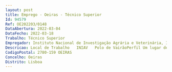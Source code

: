```yaml
--- 
layout: post
title: Emprego - Oeiras - Técnico Superior
Id: 94579
Ref: OE202203/0148
DataAbertura: 2022-03-04
DataFecho: 2022-03-18
Trabalho: Técnico Superior
Empregador: Instituto Nacional de Investigação Agrária e Veterinária, I.P.
Descricao: Local de Trabalho   INIAV   Polo de VairãoPerfil Um lugar de Técnico Superior na área de Química Bioquímica com experiência em trabalho laboratorial, preferencialmente com conhecimentos técnicos nas áreas das técnicas de análise instrumental e de validação de métodos de ensaio  capacidade de desenvolvimento de trabalho com elevada autonomia técnica e forte apetência para o trabalho em equipa Habilitações  Licenciatura em química, engenharia química, engenharia biológica, farmácia, bioquímica e áreas afinsAtividade a desenvolver  	Planificação e execução de ensaios por técnicas cromatográficas   	Apoio à gestão de stocks encomendas e ao sistema de gestão de qualidade    Conhecimento de regras básicas de segurança em laboratório  	Colaborar nas atividades dos laboratórios de investigação.
CodigoPostal: 2780-159 OEIRAS
Concelho: Oeiras
Distrito: Lisboa
--- 
```

